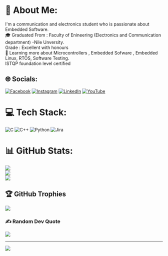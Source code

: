 # 💫 About Me:
 I'm a communication and electronics student who is passionate about Embedded Software.<br>🎓   Graduated From : Faculty of Enineering (Electronics and Communication department) -Nile Unversity.<br>  Grade : Excellent with honours <br>🌱   Learning more about Microcontrollers , Embedded Sofware , Embedded Linux, RTOS, Software Testing.<br>ISTQP foundation level certified


## 🌐 Socials:
[![Facebook](https://img.shields.io/badge/Facebook-%231877F2.svg?logo=Facebook&logoColor=white)](https://facebook.com/id=100039420252004) [![Instagram](https://img.shields.io/badge/Instagram-%23E4405F.svg?logo=Instagram&logoColor=white)](https://instagram.com/codegschool) [![LinkedIn](https://img.shields.io/badge/LinkedIn-%230077B5.svg?logo=linkedin&logoColor=white)](https://linkedin.com/in/ahmed-gaber01116518604) [![YouTube](https://img.shields.io/badge/YouTube-%23FF0000.svg?logo=YouTube&logoColor=white)](https://youtube.com/@codegschool) 

# 💻 Tech Stack:
![C](https://img.shields.io/badge/c-%2300599C.svg?style=for-the-badge&logo=c&logoColor=white) ![C++](https://img.shields.io/badge/c++-%2300599C.svg?style=for-the-badge&logo=c%2B%2B&logoColor=white) ![Python](https://img.shields.io/badge/python-3670A0?style=for-the-badge&logo=python&logoColor=ffdd54) ![Jira](https://img.shields.io/badge/jira-%230A0FFF.svg?style=for-the-badge&logo=jira&logoColor=white)
# 📊 GitHub Stats:
![](https://github-readme-stats.vercel.app/api?username=Ahmed00Gaber&theme=dark&hide_border=false&include_all_commits=false&count_private=false)<br/>
![](https://github-readme-streak-stats.herokuapp.com/?user=Ahmed00Gaber&theme=dark&hide_border=false)<br/>
![](https://github-readme-stats.vercel.app/api/top-langs/?username=Ahmed00Gaber&theme=dark&hide_border=false&include_all_commits=false&count_private=false&layout=compact)

## 🏆 GitHub Trophies
![](https://github-profile-trophy.vercel.app/?username=Ahmed00Gaber&theme=radical&no-frame=false&no-bg=true&margin-w=4)

### ✍️ Random Dev Quote
![](https://quotes-github-readme.vercel.app/api?type=horizontal&theme=radical)

---
[![](https://visitcount.itsvg.in/api?id=Ahmed00Gaber&icon=0&color=7)](https://visitcount.itsvg.in)

<!-- Proudly created with GPRM ( https://gprm.itsvg.in ) -->
